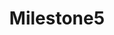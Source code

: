---
title: "Milestone5"
class: "milestone"
current : false
weight: 5
text: "ISS: Open Source Partner Connection"
---